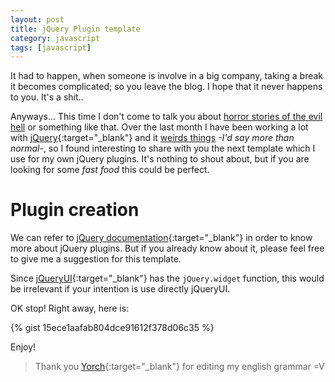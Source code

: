 ```yaml
---
layout: post
title: jQuery Plugin template
category: javascript
tags: [javascript]
---
```


It had to happen, when someone is involve in a big company, taking a break it becomes complicated; so you leave the blog. I hope that it never happens to you. It's a shit..

Anyways... This time I don't come to talk you about [horror stories of the evil hell]() or something like that. Over the last month I have been working a lot with [jQuery](https://jquery.com/){:target="_blank"} and it [weirds things]() *-I'd say more than normal-*, so I found interesting to share with you the next template which I use for my own jQuery plugins. It's nothing to shout about, but if you are looking for some *fast food* this could be perfect.

# Plugin creation
We can refer to [jQuery documentation](https://learn.jquery.com/plugins/basic-plugin-creation/){:target="_blank"} in order to know more about jQuery plugins. But if you already know about it, please feel free to give me a suggestion for this template.

Since [jQueryUI](http://jqueryui.com/){:target="_blank"} has the `jQuery.widget` function, this would be irrelevant if your intention is use directly jQueryUI.

OK stop! Right away, here is:

{% gist 15ece1aafab804dce91612f378d06c35 %}

Enjoy!


> Thank you [Yorch](https://twitter.com/j0rg3_nt){:target="_blank"} for editing my english grammar =V
